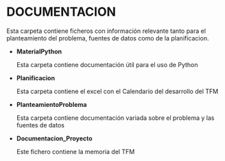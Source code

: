 # DOCUMENTACION

Esta carpeta contiene ficheros con información relevante tanto para el planteamiento del problema, fuentes de datos como de la planificacion.

- __MaterialPython__

	Esta carpeta contiene documentación útil para el uso de Python

- __Planificacion__

	Esta carpeta contiene el excel con el Calendario del desarrollo del TFM 

- __PlanteamientoProblema__
	
  	Esta carpeta contiene documentación variada sobre el problema y las fuentes de datos

- __Documentacion_Proyecto__
	
  	Este fichero contiene la memoria del TFM

	